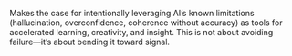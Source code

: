 Makes the case for intentionally leveraging AI’s known limitations (hallucination, overconfidence, coherence without accuracy) as tools for accelerated learning, creativity, and insight. This is not about avoiding failure—it’s about bending it toward signal.
